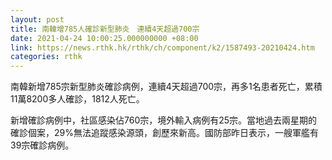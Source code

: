 ```yaml
---
layout: post
title: 南韓增785人確診新型肺炎　連續4天超過700宗
date: 2021-04-24 10:00:25.000000000 +08:00
link: https://news.rthk.hk/rthk/ch/component/k2/1587493-20210424.htm
categories: rthk
---
```


南韓新增785宗新型肺炎確診病例，連續4天超過700宗，再多1名患者死亡，累積11萬8200多人確診，1812人死亡。

新增確診病例中，社區感染佔760宗，境外輸入病例有25宗。當地過去兩星期的確診個案，29%無法追蹤感染源頭，創歷來新高。國防部昨日表示，一艘軍艦有39宗確診病例。
